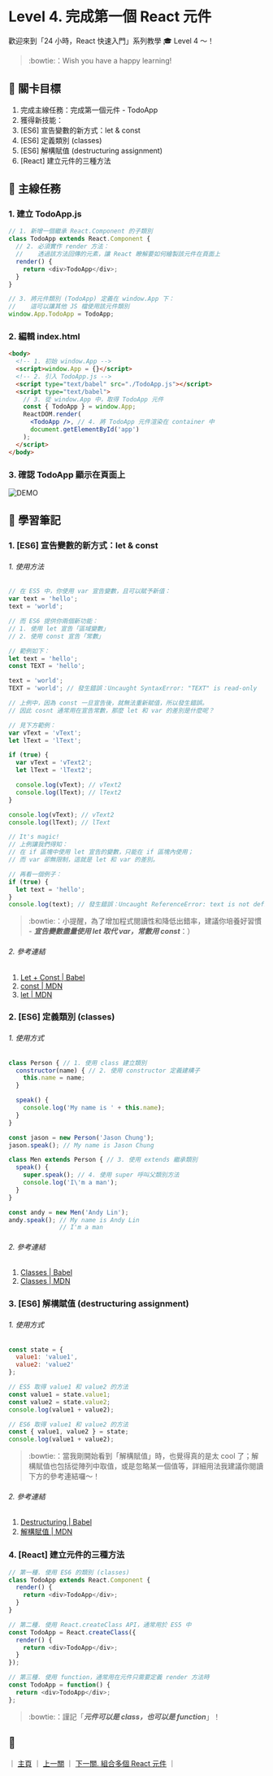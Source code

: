 # Level 4. 完成第一個 React 元件

歡迎來到「24 小時，React 快速入門」系列教學 :mortar_board: Level 4 ～！
> :bowtie:：Wish you have a happy learning!


## :checkered_flag: 關卡目標

1. 完成主線任務：完成第一個元件 - TodoApp
2. 獲得新技能：
  1. [ES6] 宣告變數的新方式：let & const
  2. [ES6] 定義類別 (classes)
  3. [ES6] 解構賦值 (destructuring assignment)
  4. [React] 建立元件的三種方法


## :triangular_flag_on_post: 主線任務

### 1. 建立 TodoApp.js

```js
// 1. 新增一個繼承 React.Component 的子類別
class TodoApp extends React.Component {
  // 2. 必須實作 render 方法：
  //    透過該方法回傳的元素，讓 React 瞭解要如何繪製該元件在頁面上
  render() {
    return <div>TodoApp</div>;
  }
}

// 3. 將元件類別 (TodoApp) 定義在 window.App 下：
//    這可以讓其他 JS 檔使用該元件類別
window.App.TodoApp = TodoApp;
```

### 2. 編輯 index.html

```html
<body>
  <!-- 1. 初始 window.App -->
  <script>window.App = {}</script>
  <!-- 2. 引入 TodoApp.js -->
  <script type="text/babel" src="./TodoApp.js"></script>
  <script type="text/babel">
    // 3. 從 window.App 中，取得 TodoApp 元件
    const { TodoApp } = window.App;
    ReactDOM.render(
      <TodoApp />, // 4. 將 TodoApp 元件渲染在 container 中
      document.getElementById('app')
    );
  </script>
</body>
```

### 3. 確認 TodoApp 顯示在頁面上

![DEMO](../assets/level-04_demo.png)


## :book: 學習筆記

### 1. [ES6] 宣告變數的新方式：let & const

###### 1. 使用方法

```js
// 在 ES5 中，你使用 var 宣告變數，且可以賦予新值：
var text = 'hello';
text = 'world';

// 而 ES6 提供你兩個新功能：
// 1. 使用 let 宣告「區域變數」
// 2. 使用 const 宣告「常數」

// 範例如下：
let text = 'hello';
const TEXT = 'hello';

text = 'world';
TEXT = 'world'; // 發生錯誤：Uncaught SyntaxError: "TEXT" is read-only

// 上例中，因為 const 一旦宣告後，就無法重新賦值，所以發生錯誤。
// 因此 cosnt 通常用在宣告常數，那麼 let 和 var 的差別是什麼呢？

// 見下方範例：
var vText = 'vText';
let lText = 'lText';

if (true) {
  var vText = 'vText2';
  let lText = 'lText2';

  console.log(vText); // vText2
  console.log(lText); // lText2
}

console.log(vText); // vText2
console.log(lText); // lText

// It's magic!
// 上例讓我們得知：
// 在 if 區塊中使用 let 宣告的變數，只能在 if 區塊內使用；
// 而 var 卻無限制，這就是 let 和 var 的差別。

// 再看一個例子：
if (true) {
  let text = 'hello';
}
console.log(text); // 發生錯誤：Uncaught ReferenceError: text is not defined
```

> :bowtie:：小提醒，為了增加程式閱讀性和降低出錯率，建議你培養好習慣 - ***宣告變數盡量使用 let 取代 var，常數用 const***：）

###### 2. 參考連結
1. [Let + Const | Babel](https://babeljs.io/docs/learn-es2015/#let-const)
2. [const | MDN](https://developer.mozilla.org/zh-CN/docs/Web/JavaScript/Reference/Statements/const)
3. [let | MDN](https://developer.mozilla.org/zh-CN/docs/Web/JavaScript/Reference/Statements/let)

### 2. [ES6] 定義類別 (classes)

###### 1. 使用方式

```js
class Person { // 1. 使用 class 建立類別
  constructor(name) { // 2. 使用 constructor 定義建構子
    this.name = name;
  }

  speak() {
    console.log('My name is ' + this.name);
  }
}

const jason = new Person('Jason Chung');
jason.speak(); // My name is Jason Chung

class Men extends Person { // 3. 使用 extends 繼承類別
  speak() {
    super.speak(); // 4. 使用 super 呼叫父類別方法
    console.log('I\'m a man');
  }
}

const andy = new Men('Andy Lin');
andy.speak(); // My name is Andy Lin
              // I'm a man
```

###### 2. 參考連結
1. [Classes | Babel](https://babeljs.io/docs/learn-es2015/#classes)
2. [Classes | MDN](https://developer.mozilla.org/zh-TW/docs/Web/JavaScript/Reference/Classes)

### 3. [ES6] 解構賦值 (destructuring assignment)

###### 1. 使用方式

```js
const state = {
  value1: 'value1',
  value2: 'value2'
};

// ES5 取得 value1 和 value2 的方法
const value1 = state.value1;
const value2 = state.value2;
console.log(value1 + value2);

// ES6 取得 value1 和 value2 的方法
const { value1, value2 } = state;
console.log(value1 + value2);
```

> :bowtie:：當我剛開始看到「解構賦值」時，也覺得真的是太 cool 了；解構賦值也包括從陣列中取值，或是忽略某一個值等，詳細用法我建議你閱讀下方的參考連結囉～！

###### 2. 參考連結
1. [Destructuring | Babel](https://babeljs.io/docs/learn-es2015/#destructuring)
2. [解構賦值 | MDN](https://developer.mozilla.org/zh-CN/docs/Web/JavaScript/Reference/Operators/Destructuring_assignment)

### 4. [React] 建立元件的三種方法

```js
// 第一種. 使用 ES6 的類別 (classes)
class TodoApp extends React.Component {
  render() {
    return <div>TodoApp</div>;
  }
}

// 第二種. 使用 React.createClass API，通常用於 ES5 中
const TodoApp = React.createClass({
  render() {
    return <div>TodoApp</div>;
  }
});

// 第三種. 使用 function，通常用在元件只需要定義 render 方法時
const TodoApp = function() {
  return <div>TodoApp</div>;
};
```

> :bowtie:：謹記「***元件可以是 class，也可以是 function***」！


## :rocket:

｜ [主頁](../) ｜ [上一關](../level-03_hello-react) ｜ [下一關. 組合多個 React 元件](../level-05_component-composition) ｜

